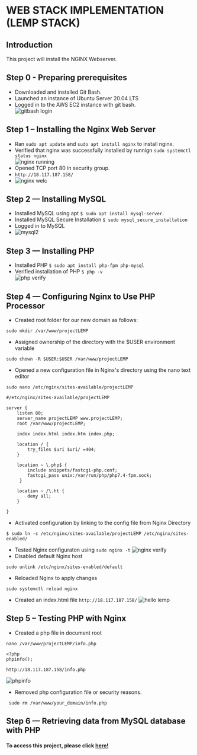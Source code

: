 # WEB STACK IMPLEMENTATION (LEMP STACK)

## Introduction
This project will install the NGINX Webserver. 

## Step 0 - Preparing prerequisites
- Downloaded and installed Git Bash. 
- Launched an instance of Ubuntu Server 20.04 LTS
- Logged in to the AWS EC2 instance with git bash.  
![gitbash login](https://user-images.githubusercontent.com/20668013/120398278-cd4b2580-c331-11eb-85b4-fbcd0d275e61.JPG)

## Step 1 – Installing the Nginx Web Server
- Ran ```sudo apt update``` and ```sudo apt install nginx``` to install nginx.
- Verified that nginx was successfully installed by runnign ```sudo systemctl status nginx```  
![nginx running](https://user-images.githubusercontent.com/20668013/120398548-61b58800-c332-11eb-826a-c5d47825d293.JPG)
- Opened TCP port 80 in security group.
- ```http://18.117.187.158/```  
- ![nginx welc](https://user-images.githubusercontent.com/20668013/120399174-67f83400-c333-11eb-858e-cddd662a2d5e.JPG)

## Step 2 — Installing MySQL
- Installed MySQL using apt ```$ sudo apt install mysql-server```.
- Installed MySQL Secure Installation ```$ sudo mysql_secure_installation```
- Logged in to MySQL  
- ![mysql2](https://user-images.githubusercontent.com/20668013/120399738-87439100-c334-11eb-84c4-b3cd1465296a.JPG)

 ## Step 3 — Installing PHP
- Installed PHP ```$ sudo apt install php-fpm php-mysql ```
- Verified installation of PHP ```$ php -v```  
![php verify](https://user-images.githubusercontent.com/20668013/120052716-7cc88500-c01e-11eb-9c84-6bd0162a594b.JPG)

## Step 4 — Configuring Nginx to Use PHP Processor
- Created root folder for our new domain as follows:
```
sudo mkdir /var/www/projectLEMP
```
- Assigned ownership of the directory with the $USER environment variable
```
sudo chown -R $USER:$USER /var/www/projectLEMP
```
- Opened a new configuration file in Nginx's directory using the nano text editor
```
sudo nano /etc/nginx/sites-available/projectLEMP
```
```
#/etc/nginx/sites-available/projectLEMP

server {
    listen 80;
    server_name projectLEMP www.projectLEMP;
    root /var/www/projectLEMP;

    index index.html index.htm index.php;

    location / {
        try_files $uri $uri/ =404;
    }

    location ~ \.php$ {
        include snippets/fastcgi-php.conf;
        fastcgi_pass unix:/var/run/php/php7.4-fpm.sock;
     }

    location ~ /\.ht {
        deny all;
    }

}
```
- Activated configuration by linking to the config file from Nginx Directory
```
$ sudo ln -s /etc/nginx/sites-available/projectLEMP /etc/nginx/sites-enabled/

```
- Tested Nginx configuraton using ``` sudo nginx -t ```
![nginx verify](https://user-images.githubusercontent.com/20668013/120401083-1c478980-c337-11eb-9a81-2b2ef49eb584.JPG)
- Disabled default Nginx host 
``` 
sudo unlink /etc/nginx/sites-enabled/default
```
- Reloaded Nginx to apply changes
```
sudo systemctl reload nginx
```
- Created an index.html file
``` http://18.117.187.158/ ```
![hello lemp](https://user-images.githubusercontent.com/20668013/120401422-d2ab6e80-c337-11eb-9d09-95a870d76024.JPG)

## Step 5 – Testing PHP with Nginx
- Created a php file in document root
```
nano /var/www/projectLEMP/info.php
```
```
<?php
phpinfo();
```
```
http://18.117.187.158/info.php
```
![phpinfo](https://user-images.githubusercontent.com/20668013/120402058-2b2f3b80-c339-11eb-9f4e-5bc11d5de8c5.JPG)
- Removed php configuration file or security reasons.
```
 sudo rm /var/www/your_domain/info.php
```
## Step 6 — Retrieving data from MySQL database with PHP


#### To access this project, please click [here!](ec2-18-191-149-182.us-east-2.compute.amazonaws.com)








 






